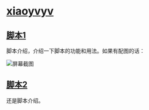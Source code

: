 # [xiaoyvyv](https://bgm.tv/user/xiaoyvyv)

## [脚本1](脚本1.user.js?raw=true)

脚本介绍，介绍一下脚本的功能和用法。如果有配图的话：

![屏幕截图](images/图片.png)

## [脚本2](脚本2.user.js?raw=true)

还是脚本介绍。
